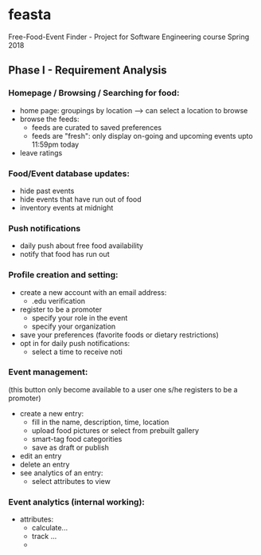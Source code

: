 # feasta
Free-Food-Event Finder - Project for Software Engineering course Spring 2018

## Phase I - Requirement Analysis

### Homepage / Browsing / Searching for food:
* home page: groupings by location --> can select a location to browse
* browse the feeds: 
  * feeds are curated to saved preferences
  * feeds are "fresh": only display on-going and upcoming events upto 11:59pm today
* leave ratings

### Food/Event database updates:
* hide past events
* hide events that have run out of food
* inventory events at midnight

### Push notifications
* daily push about free food availability
* notify that food has run out

### Profile creation and setting:
* create a new account with an email address:
  * .edu verification
* register to be a promoter
  * specify your role in the event
  * specify your organization
* save your preferences (favorite foods or dietary restrictions)
* opt in for daily push notifications:
  * select a time to receive noti

### Event management: 
(this button only become available to a user one s/he registers to be a promoter)
* create a new entry:
  * fill in the name, description, time, location
  * upload food pictures or select from prebuilt gallery
  * smart-tag food categorities
  * save as draft or publish
* edit an entry
* delete an entry
* see analytics of an entry:
  * select attributes to view

### Event analytics (internal working):
* attributes:
  * calculate...
  * track ...
  * 

